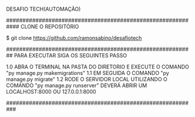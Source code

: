 DESAFIO TECH(AUTOMAÇÃO)


############################################################
CLONE O REPOSITÓRIO 

$ git clone https://github.com/ramonsabino/desafiotech


##########################################################
PARA EXECUTAR SIGA OS SEGUINTES PASSO

1.0 ABRA O TERMINAL NA PASTA DO DIRETORIO E EXECUTE O COMANDO "py manage.py makemigrations"
1.1 EM SEGUIDA O COMANDO "py manage.py migrate"
1.2 RODE O SERVIDOR LOCAL UTILIZANDO O COMANDO "py manage.py runserver" DEVERÁ ABRIR UM LOCALHOST:8000 OU 127.0.0.1:8000

###########################################################

